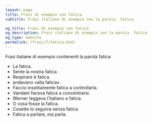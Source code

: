 ```yaml
---
layout: page
title: Frasi di esempio con fatica 
subtitle: Frasi italiane di esempio con la parola  fatica

og_title: Frasi di esempio con fatica 
og_description: Frasi italiane di esempio con la parola  fatica
og_type: website
permalink: /frasi/f/fatica.html
---
```


Frasi italiane di esempio contenenti la parola fatica:


- La fatica.
- Sente la nostra fatica.
- Respirare è fatica.
- andavano «alla fatica».
- Faccio insolitamente fatica a controllarla.
- Vandam faceva fatica a concentrarsi.
- Werner leggeva l'italiano a fatica.
- O cosa fosse la fatica.
- Cosette lo seguiva senza fatica.
- Fatica a parlare, ma parla.
